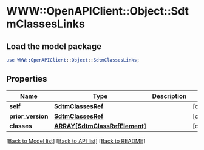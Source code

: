 # WWW::OpenAPIClient::Object::SdtmClassesLinks

## Load the model package
```perl
use WWW::OpenAPIClient::Object::SdtmClassesLinks;
```

## Properties
Name | Type | Description | Notes
------------ | ------------- | ------------- | -------------
**self** | [**SdtmClassesRef**](SdtmClassesRef.md) |  | [optional] 
**prior_version** | [**SdtmClassesRef**](SdtmClassesRef.md) |  | [optional] 
**classes** | [**ARRAY[SdtmClassRefElement]**](SdtmClassRefElement.md) |  | [optional] 

[[Back to Model list]](../README.md#documentation-for-models) [[Back to API list]](../README.md#documentation-for-api-endpoints) [[Back to README]](../README.md)


